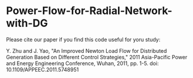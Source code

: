 # Power-Flow-for-Radial-Network-with-DG

Please cite our paper if you find this code useful for yoru study:

Y. Zhu and J. Yao, "An Improved Newton Load Flow for Distributed Generation Based on Different Control Strategies," 
2011 Asia-Pacific Power and Energy Engineering Conference, Wuhan, 2011, pp. 1-5.
doi: 10.1109/APPEEC.2011.5748951

